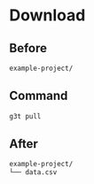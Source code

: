 # Download

## Before

```sh
example-project/
```

## Command

```sh
g3t pull
```

## After

```sh
example-project/
└── data.csv
```
